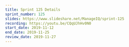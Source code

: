```yaml
---
title: Sprint 125 Details
sprint_number: 125
slides: https://www.slideshare.net/ManageIQ/sprint-125
recording: https://youtu.be/CQqUJhHv0N0
start_date: 2019-11-12
end_date: 2019-11-25
review_date: 2019-11-27
---
```

